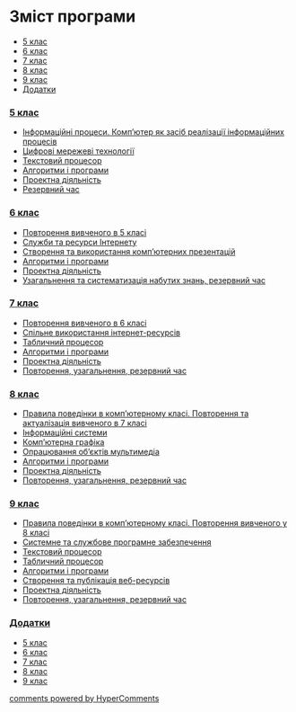 <div id="hypercomments_widget" class="js-hypercomments-widget invisible"></div>

<h1>Зміст програми</h1>
<div>
  <!-- Nav tabs -->
  <ul class="nav nav-tabs" role="tablist">
    <li role="presentation" class="active"><a href="#home" aria-controls="home" role="tab" data-toggle="tab">5 клас</a></li>
    <li role="presentation"><a href="#menu2" aria-controls="menu2" role="tab" data-toggle="tab">6 клас</a></li>
    <li role="presentation"><a href="#menu3" aria-controls="menu3" role="tab" data-toggle="tab">7 клас</a></li>
    <li role="presentation"><a href="#menu4" aria-controls="menu3" role="tab" data-toggle="tab">8 клас</a></li>
    <li role="presentation"><a href="#menu5" aria-controls="menu3" role="tab" data-toggle="tab">9 клас</a></li>
    <li role="presentation"><a href="#menu6" aria-controls="menu3" role="tab" data-toggle="tab">Додатки</a></li>
  </ul>
  <!-- Tab panes -->
	<div class="tab-content">
	    <div role="tabpanel" class="tab-pane active" id="home">
	    	<h3><a href="./1/5_klas.html">5 клас</a></h3>
	    	<ul class="articles" type="disc">
		        <li class="chapter " data-level="1" data-path="1/inf_procesy.html">
		                <a href="1/inf_procesy.html">
		                        <b></b>
		                    Інформаційні процеси. Комп’ютер як засіб реалізації інформаційних процесів
		                </a>
		        </li>
		        <li class="chapter " data-level="2" data-path="1/cyfrovy_merezhevy_teknologii.html">
		                <a href="1/cyfrovy_merezhevy_teknologii.html">
		                        <b></b>
		                    Цифрові мережеві технології
		                </a>
		        </li>
		        <li class="chapter " data-level="3" data-path="1/tekstovyu_procesor.html">
		                <a href="1/tekstovyu_procesor.html">
		                        <b></b>
		                    Текстовий процесор
		                </a>
		        </li>
		        <li class="chapter " data-level="4" data-path="1/algorytmy_ta_programy.html">
		                <a href="1/algorytmy_ta_programy.html">
		                        <b></b>
		                    Алгоритми і програми
		                </a>
		        </li>
		        <li class="chapter " data-level="5" data-path="1/proektna_diyalnyst.html">
		                <a href="1/proektna_diyalnyst.html">
		                        <b></b>
		                    Проектна діяльність
		                </a>
		        </li>
		        <li class="chapter " data-level="6" data-path="1/rezerv.html">
		                <a href="1/rezerv.html">
		                        <b></b>
		                    Резервний час
		                </a>
		        </li>
            </ul>
        </div>
	    <div role="tabpanel" class="tab-pane" id="menu2">
	    	<h3><a href="./2/6_klas.html">6 клас</a></h3>
            <ul class="articles" type="disc">
		        <li class="chapter " data-level="1" data-path="2/povtorennya.html">
		                <a href="2/povtorennya.html">
		                        <b></b>
		                    Повторення вивченого в 5 класі
		                </a>
		        </li>
		        <li class="chapter " data-level="2" data-path="2/sluzhby_ta_resursy_internetu.html">
		                <a href="2/sluzhby_ta_resursy_internetu.html">
		                        <b></b>
		                    Служби та ресурси Інтернету
		                </a>
		        </li>
		        <li class="chapter " data-level="3" data-path="2/presentaciyi.html">
		                <a href="2/presentaciyi.html">
		                        <b></b>
		                    Створення та використання комп’ютерних презентацій
		                </a>
		        </li>
		        <li class="chapter " data-level="4" data-path="2/algorytmy_ta_programy.html">
		                <a href="2/algorytmy_ta_programy.html">
		                        <b></b>
		                    Алгоритми і програми
		                </a>
		        </li>
		        <li class="chapter " data-level="5" data-path="2/proektna_diyalnyst.html">
		                <a href="2/proektna_diyalnyst.html">
		                        <b></b>
		                    Проектна діяльність
		                </a>
		        </li>
		        <li class="chapter " data-level="6" data-path="2/rezerv.html">
		                <a href="2/rezerv.html">
		                        <b></b>
		                    Узагальнення та систематизація набутих знань, резервний час
		                </a>
		        </li>
            </ul>
        </div>
        <div role="tabpanel" class="tab-pane" id="menu3">
        	<h3><a href="./3/7_klas.html">7 клас</a></h3>
            <ul class="articles" type="disc">
		        <li class="chapter " data-level="1" data-path="3/povtorennya.html">
		                <a href="3/povtorennya.html">
		                        <b></b>
		                    Повторення вивченого в 6 класі
		                </a>
		        </li>
		        <li class="chapter " data-level="2" data-path="3/internet_resursy.html">
		                <a href="3/internet_resursy.html">
		                        <b></b>
		                    Спільне використання інтернет-ресурсів
		                </a>
		        </li>
		        <li class="chapter " data-level="3" data-path="3/tabl_procesor.html">
		                <a href="3/tabl_procesor.html">
		                        <b></b>
		                    Табличний процесор
		                </a>
		        </li>
		        <li class="chapter " data-level="4" data-path="3/algorytmy_ta_programy.html">
		                <a href="3/algorytmy_ta_programy.html">
		                        <b></b>
		                    Алгоритми і програми
		                </a>
		        </li>
		        <li class="chapter " data-level="5" data-path="3/proektna_diyalnyst.html">
		                <a href="3/proektna_diyalnyst.html">
		                        <b></b>
		                    Проектна діяльність
		                </a>
		        </li>
		        <li class="chapter " data-level="6" data-path="3/rezerv.html">
		                <a href="3/rezerv.html">
		                        <b></b>
		                    Повторення, узагальнення, резервний час
		                </a>
		        </li>
		    </ul>
        </div>
        <div role="tabpanel" class="tab-pane" id="menu4">
        	<h3><a href="./4/8_klas.html">8 клас</a></h3>
            <ul class="articles" type="disc">
		        <li class="chapter " data-level="1" data-path="4/povtorennya.html">
		                <a href="4/povtorennya.html">
		                        <b></b>
		                    Правила поведінки в комп’ютерному класі. Повторення та актуалізація вивченого в 7 класі
		                </a>
		        </li>
		        <li class="chapter " data-level="2" data-path="4/inf_systemy.html">
		                <a href="4/inf_systemy.html">
		                        <b></b>
		                    Інформаційні системи
		                </a>
		        </li>
		        <li class="chapter " data-level="3" data-path="4/komp_graphyka.html">
		                <a href="4/komp_graphyka.html">
		                        <b></b>
		                    Комп’ютерна графіка
		                </a>
		        </li>
		        <li class="chapter " data-level="4" data-path="4/multimedia.html">
		                <a href="4/multimedia.html">
		                        <b></b>
		                    Опрацювання об’єктів мультимедіа
		                </a>
		        </li>
		        <li class="chapter " data-level="5" data-path="4/algorytmy_ta_programy.html">
		                <a href="4/algorytmy_ta_programy.html">
		                        <b></b>
		                    Алгоритми і програми
		                </a>
		        </li>
		        <li class="chapter " data-level="6" data-path="4/proektna_diyalnyst.html">
		                <a href="4/proektna_diyalnyst.html">
		                        <b></b>
		                    Проектна діяльність
		                </a>
		        </li>
		        <li class="chapter " data-level="7" data-path="4/rezerv.html">
		                <a href="4/rezerv.html">
		                        <b></b>
		                    Повторення, узагальнення, резервний час
		                </a>
		        </li>
            </ul>
        </div>
        <div role="tabpanel" class="tab-pane" id="menu5">
        	<h3><a href="./5/9_klas.html">9 клас</a></h3>
            <ul class="articles" type="disc">
		        <li class="chapter " data-level="1" data-path="5/povtorennya.html">
		                <a href="5/povtorennya.html">
		                        <b></b>
		                    Правила поведінки в комп’ютерному класі. Повторення вивченого у 8 класі
		                </a>
		        </li>
		        <li class="chapter " data-level="2" data-path="5/programne_zabezpechennya.html">
		                <a href="5/programne_zabezpechennya.html">
		                        <b></b>
		                    Системне та службове програмне забезпечення
		                </a>
		        </li>
		        <li class="chapter " data-level="3" data-path="5/tekst_procesor.html">
		                <a href="5/tekst_procesor.html">
		                        <b></b>
		                    Текстовий процесор
		                </a>
		        </li>
		        <li class="chapter " data-level="4" data-path="5/tabl_procesor.html">
		                <a href="5/tabl_procesor.html">
		                        <b></b>
		                    Табличний процесор
		                </a>
		        </li>
		        <li class="chapter " data-level="5" data-path="5/algorytmy_ta_programy.html">
		                <a href="5/algorytmy_ta_programy.html">
		                        <b></b>
		                    Алгоритми і програми
		                </a>
		        </li>
		        <li class="chapter " data-level="6" data-path="5/veb_resursy.html">
		                <a href="5/veb_resursy.html">
		                        <b></b>
		                    Створення та публікація веб-ресурсів
		                </a>
		        </li>
		        <li class="chapter " data-level="7" data-path="5/proektna_diyalnyst.html">
		                <a href="5/proektna_diyalnyst.html">
		                        <b></b>
		                    Проектна діяльність
		                </a>
		        </li>
		        <li class="chapter " data-level="8" data-path="5/rezerv.html">
		                <a href="5/rezerv.html">
		                        <b></b>
		                    Повторення, узагальнення, резервний час
		                </a>
		        </li>
		    </ul>
        </div>
        <div role="tabpanel" class="tab-pane" id="menu6">
        	<h3><a href="./6/dodatok1.html">Додатки</a></h3>
            <ul class="articles" type="disc">
		        <li class="chapter " data-level="1" data-path="6/5_klas.html">
		                <a href="6/5_klas.html">
		                        <b></b>
		                    5 клас
		                </a>
		        </li>
		        <li class="chapter " data-level="2" data-path="6/6_klas.html">
		                <a href="6/6_klas.html">
		                        <b></b>
		                    6 клас
		                </a>
		        </li>
		        <li class="chapter " data-level="3" data-path="6/7_klas.html">
		                <a href="6/7_klas.html">
		                        <b></b>
		                    7 клас
		                </a>
		        </li>
		        <li class="chapter " data-level="4" data-path="6/8_klas.html">
		                <a href="6/8_klas.html">
		                        <b></b>
		                    8 клас
		                </a>
		        </li>
		        <li class="chapter " data-level="5" data-path="6/9_klas.html">
		                <a href="6/9_klas.html">
		                        <b></b>
		                    9 клас
		                </a>
		        </li>
            </ul>
        </div>
    </div>
</div>

<div class="js-hypercomments-container">
<a href="http://hypercomments.com" class="hc-link" title="comments widget">comments powered by HyperComments</a>
</div>